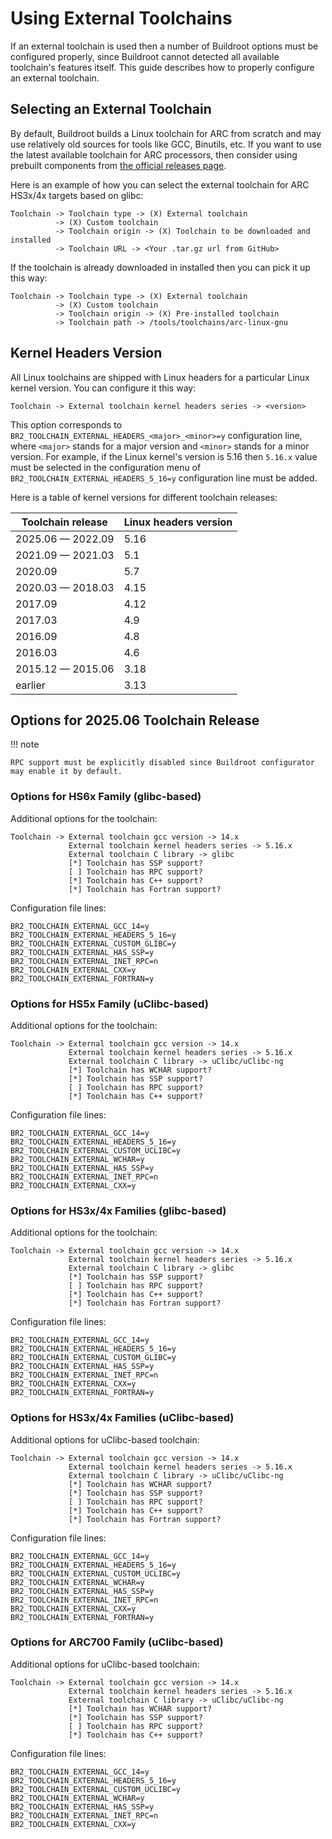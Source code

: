 # Using External Toolchains

If an external toolchain is used then a number of Buildroot options must
be configured properly, since Buildroot cannot detected all available toolchain's
features itself. This guide describes how to properly configure an external
toolchain.

## Selecting an External Toolchain

By default, Buildroot builds a Linux toolchain for ARC from scratch and may use
relatively old sources for tools like GCC, Binutils, etc. If you want to use
the latest available toolchain for ARC processors, then consider using
prebuilt components from [the official releases page](https://github.com/foss-for-synopsys-dwc-arc-processors/toolchain/releases).

Here is an example of how you can select the external toolchain for ARC HS3x/4x
targets based on glibc:

```text
Toolchain -> Toolchain type -> (X) External toolchain
          -> (X) Custom toolchain
          -> Toolchain origin -> (X) Toolchain to be downloaded and installed
          -> Toolchain URL -> <Your .tar.gz url from GitHub>
```

If the toolchain is already downloaded in installed then you can pick it up this
way:

```text
Toolchain -> Toolchain type -> (X) External toolchain
          -> (X) Custom toolchain
          -> Toolchain origin -> (X) Pre-installed toolchain
          -> Toolchain path -> /tools/toolchains/arc-linux-gnu
```

## Kernel Headers Version

All Linux toolchains are shipped with Linux headers for a particular Linux
kernel version. You can configure it this way:

```text
Toolchain -> External toolchain kernel headers series -> <version>
```

This option corresponds to `BR2_TOOLCHAIN_EXTERNAL_HEADERS_<major>_<minor>=y` configuration
line, where `<major>` stands for a major version and `<minor>` stands for a minor version.
For example, if the Linux kernel's version is 5.16 then `5.16.x` value must
be selected in the configuration menu of `BR2_TOOLCHAIN_EXTERNAL_HEADERS_5_16=y`
configuration line must be added.

Here is a table of kernel versions for different toolchain releases:

| Toolchain release | Linux headers version |
|-------------------|-----------------------|
| 2025.06 — 2022.09 | 5.16                  |
| 2021.09 — 2021.03 | 5.1                   |
| 2020.09           | 5.7                   |
| 2020.03 — 2018.03 | 4.15                  |
| 2017.09           | 4.12                  |
| 2017.03           | 4.9                   |
| 2016.09           | 4.8                   |
| 2016.03           | 4.6                   |
| 2015.12 — 2015.06 | 3.18                  |
| earlier           | 3.13                  |

## Options for 2025.06 Toolchain Release

!!! note

    RPC support must be explicitly disabled since Buildroot configurator
    may enable it by default.

### Options for HS6x Family (glibc-based)

Additional options for the toolchain:

```text
Toolchain -> External toolchain gcc version -> 14.x
             External toolchain kernel headers series -> 5.16.x
             External toolchain C library -> glibc
             [*] Toolchain has SSP support?
             [ ] Toolchain has RPC support?
             [*] Toolchain has C++ support?
             [*] Toolchain has Fortran support?
```

Configuration file lines:

```text
BR2_TOOLCHAIN_EXTERNAL_GCC_14=y
BR2_TOOLCHAIN_EXTERNAL_HEADERS_5_16=y
BR2_TOOLCHAIN_EXTERNAL_CUSTOM_GLIBC=y
BR2_TOOLCHAIN_EXTERNAL_HAS_SSP=y
BR2_TOOLCHAIN_EXTERNAL_INET_RPC=n
BR2_TOOLCHAIN_EXTERNAL_CXX=y
BR2_TOOLCHAIN_EXTERNAL_FORTRAN=y
```

### Options for HS5x Family (uClibc-based)

Additional options for the toolchain:

```text
Toolchain -> External toolchain gcc version -> 14.x
             External toolchain kernel headers series -> 5.16.x
             External toolchain C library -> uClibc/uClibc-ng
             [*] Toolchain has WCHAR support?
             [*] Toolchain has SSP support?
             [ ] Toolchain has RPC support?
             [*] Toolchain has C++ support?
```

Configuration file lines:

```text
BR2_TOOLCHAIN_EXTERNAL_GCC_14=y
BR2_TOOLCHAIN_EXTERNAL_HEADERS_5_16=y
BR2_TOOLCHAIN_EXTERNAL_CUSTOM_UCLIBC=y
BR2_TOOLCHAIN_EXTERNAL_WCHAR=y
BR2_TOOLCHAIN_EXTERNAL_HAS_SSP=y
BR2_TOOLCHAIN_EXTERNAL_INET_RPC=n
BR2_TOOLCHAIN_EXTERNAL_CXX=y
```

### Options for HS3x/4x Families (glibc-based)

Additional options for the toolchain:

```text
Toolchain -> External toolchain gcc version -> 14.x
             External toolchain kernel headers series -> 5.16.x
             External toolchain C library -> glibc
             [*] Toolchain has SSP support?
             [ ] Toolchain has RPC support?
             [*] Toolchain has C++ support?
             [*] Toolchain has Fortran support?
```

Configuration file lines:

```text
BR2_TOOLCHAIN_EXTERNAL_GCC_14=y
BR2_TOOLCHAIN_EXTERNAL_HEADERS_5_16=y
BR2_TOOLCHAIN_EXTERNAL_CUSTOM_GLIBC=y
BR2_TOOLCHAIN_EXTERNAL_HAS_SSP=y
BR2_TOOLCHAIN_EXTERNAL_INET_RPC=n
BR2_TOOLCHAIN_EXTERNAL_CXX=y
BR2_TOOLCHAIN_EXTERNAL_FORTRAN=y
```

### Options for HS3x/4x Families (uClibc-based)

Additional options for uClibc-based toolchain:

```text
Toolchain -> External toolchain gcc version -> 14.x
             External toolchain kernel headers series -> 5.16.x
             External toolchain C library -> uClibc/uClibc-ng
             [*] Toolchain has WCHAR support?
             [*] Toolchain has SSP support?
             [ ] Toolchain has RPC support?
             [*] Toolchain has C++ support?
             [*] Toolchain has Fortran support?
```

Configuration file lines:

```text
BR2_TOOLCHAIN_EXTERNAL_GCC_14=y
BR2_TOOLCHAIN_EXTERNAL_HEADERS_5_16=y
BR2_TOOLCHAIN_EXTERNAL_CUSTOM_UCLIBC=y
BR2_TOOLCHAIN_EXTERNAL_WCHAR=y
BR2_TOOLCHAIN_EXTERNAL_HAS_SSP=y
BR2_TOOLCHAIN_EXTERNAL_INET_RPC=n
BR2_TOOLCHAIN_EXTERNAL_CXX=y
BR2_TOOLCHAIN_EXTERNAL_FORTRAN=y
```

### Options for ARC700 Family (uClibc-based)

Additional options for uClibc-based toolchain:

```text
Toolchain -> External toolchain gcc version -> 14.x
             External toolchain kernel headers series -> 5.16.x
             External toolchain C library -> uClibc/uClibc-ng
             [*] Toolchain has WCHAR support?
             [*] Toolchain has SSP support?
             [ ] Toolchain has RPC support?
             [*] Toolchain has C++ support?
```

Configuration file lines:

```text
BR2_TOOLCHAIN_EXTERNAL_GCC_14=y
BR2_TOOLCHAIN_EXTERNAL_HEADERS_5_16=y
BR2_TOOLCHAIN_EXTERNAL_CUSTOM_UCLIBC=y
BR2_TOOLCHAIN_EXTERNAL_WCHAR=y
BR2_TOOLCHAIN_EXTERNAL_HAS_SSP=y
BR2_TOOLCHAIN_EXTERNAL_INET_RPC=n
BR2_TOOLCHAIN_EXTERNAL_CXX=y
```
